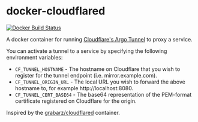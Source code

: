 # docker-cloudflared
[![Docker Build Status](https://img.shields.io/docker/build/chambana/cloudflared.svg)](https://hub.docker.com/r/chambana/cloudflared)

A docker container for running [Cloudflare's Argo Tunnel](https://developers.cloudflare.com/argo-tunnel/quickstart/) to proxy a service.

You can activate a tunnel to a service by specifying the following environment variables:

* `CF_TUNNEL_HOSTNAME` - The hostname on Cloudflare that you wish to register for the tunnel endpoint (i.e. mirror.example.com).
* `CF_TUNNEL_ORIGIN_URL` - The local URL you wish to forward the above hostname to, for example http://localhost:8080.
* `CF_TUNNEL_CERT_BASE64` - The base64 representation of the PEM-format certificate registered on Cloudflare for the origin.

Inspired by the [grabarz/cloudflared](https://hub.docker.com/r/grabarz/cloudflared) container.
